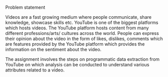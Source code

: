 Problem statement

Videos are a fast growing medium where people communicate, share knowledge, showcase skills etc. YouTube is one of the biggest platforms which hosts videos. 
The YouTube platform hosts content from many different professions/arts/ cultures across the world. People can express their opinion about the video in the form of likes, dislikes, comments
which are features provided by the YouTube platform which provides the information on the sentiment about the video.
 
The assignment involves the steps on programmatic data extraction from YouTube on which analysis can be conducted to understand various attributes related to a video.
